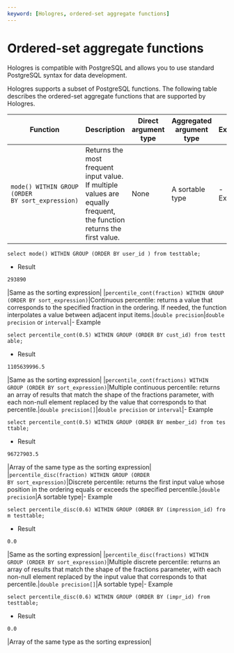 ```yaml
---
keyword: [Hologres, ordered-set aggregate functions]
---
```


# Ordered-set aggregate functions

Hologres is compatible with PostgreSQL and allows you to use standard PostgreSQL syntax for data development.

Hologres supports a subset of PostgreSQL functions. The following table describes the ordered-set aggregate functions that are supported by Hologres.

|Function|Description|Direct argument type|Aggregated argument type|Example|Return type|
|--------|-----------|--------------------|------------------------|-------|-----------|
|`mode() WITHIN GROUP (ORDER BY sort_expression)`|Returns the most frequent input value. If multiple values are equally frequent, the function returns the first value.|None|A sortable type|-   Example

`select mode() WITHIN GROUP (ORDER BY user_id ) from testtable;`

-   Result

`293890`


|Same as the sorting expression|
|`percentile_cont(fraction) WITHIN GROUP (ORDER BY sort_expression)`|Continuous percentile: returns a value that corresponds to the specified fraction in the ordering. If needed, the function interpolates a value between adjacent input items.|`double precision`|`double precision` or `interval`|-   Example

`select percentile_cont(0.5) WITHIN GROUP (ORDER BY cust_id) from testtable;`

-   Result

`1105639996.5`


|Same as the sorting expression|
|`percentile_cont(fractions) WITHIN GROUP (ORDER BY sort_expression)`|Multiple continuous percentile: returns an array of results that match the shape of the fractions parameter, with each non-null element replaced by the value that corresponds to that percentile.|`double precision[]`|`double precision` or `interval`|-   Example

`select percentile_cont(0.5) WITHIN GROUP (ORDER BY member_id) from testtable;`

-   Result

`96727903.5`


|Array of the same type as the sorting expression|
|`percentile_disc(fraction) WITHIN GROUP (ORDER BY sort_expression)`|Discrete percentile: returns the first input value whose position in the ordering equals or exceeds the specified percentile.|`double precision`|A sortable type|-   Example

`select percentile_disc(0.6) WITHIN GROUP (ORDER BY (impression_id) from testtable;`

-   Result

`0.0`


|Same as the sorting expression|
|`percentile_disc(fractions) WITHIN GROUP (ORDER BY sort_expression)`|Multiple discrete percentile: returns an array of results that match the shape of the fractions parameter, with each non-null element replaced by the input value that corresponds to that percentile.|`double precision[]`|A sortable type|-   Example

`select percentile_disc(0.6) WITHIN GROUP (ORDER BY (impr_id) from testtable;`

-   Result

`0.0`


|Array of the same type as the sorting expression|

